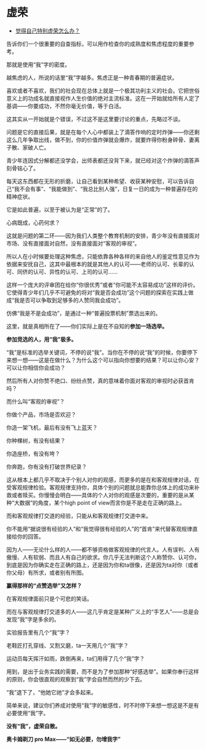 # 虚荣

- [觉得自己特别虚荣怎么办？](https://www.zhihu.com/question/66238921/answer/1666763899)


告诉你们一个很重要的自查指标，可以用作检查你的成熟度和焦虑程度的重要参考。

那就是使用“我”字的密度。

越焦虑的人，所说的话里“我”字越多。焦虑正是一种青春期的普遍症状。

喜欢或者不喜欢，我们的社会现在总体上就是一个极其功利主义的社会。它把世俗意义上的功成名就直接视作人生价值的绝对主流标准。这在一开始就给所有人定了基调——你要成功，不然你毫无价值，等于白活。

这其实从一开始就是个错误，不过这不是这里要讨论的重点，先略过不谈。

问题是它的直接后果，就是在每个人心中都装上了滴答作响的定时炸弹——你还剩这么几年争取出线，做不到，你的价值炸弹就会爆炸，就要炸得你粉身碎骨、妻离子散、家破人亡。

青少年连因式分解都还没学会，出师表都还没背下来，就已经对这个炸弹的滴答声刻骨铭心了。

每天这东西都在无形的折磨，让自己看到某种希望、收获某种安慰，可以告诉自己“我不会有事”、“我能做到”、“我总比别人强”，日复一日的成为一种普遍存在的精神症状。

它是如此普遍，以至于被认为是“正常”的了。

心病既成，心药何求？

这就是问题的第二环——因为我们人类整个教育机制的安排，青少年没有直接面对市场、没有直接面对自然，没有直接面对“客观的审视”。

所以人在小时候要处理这种焦虑，只能依靠各种各样的来自他人的鉴定性意见作为依据来安抚自己，这其中最根本的就是其他人的认可——老师的认可、长辈的认可、同侪的认可、异性的认可、上司的认可……

这样一个庞大的评审团在给你“你很优秀”或者“你可能不太容易成功”这样的评价。它使得青少年们几乎不可避免的将对“我是否会成功”这个问题的探索在实践上做成“我是否可以争取到足够多的人赞同我会成功”。

仿佛“我是不是会成功”，是通过一种“普遍投票机制”票选出来的。

这里，就是真相所在了——你们实际上是在不自知的**参加一场选举。**

**参加竞选的人，用“我”极多。**

“我”是标准的选举关键词，不停的说“我”。当你在不停的说“我”的时候，你要停下来想一想——这是在做什么？为什么这个可以指向你想要的结果？可以让你心安？可以让你相信你会成功？

然后所有人对你赞不绝口、纷纷点赞，真的意味着你面对客观的审视时必获首肯吗？

而什么叫“客观的审视”？

你做个产品，市场是否欢迎？

你造一架飞机，最后有没有飞上蓝天？

你种棵树，有没有结果？

你造座桥，有没有垮？

你奔跑，你有没有打破世界纪录？

这从根本上都几乎不取决于个别人对你的观感，而更多的是在和客观规律对话，在受客观规律检验。客观规律支持你，具体个别的问题就总能靠你总体上的成功来补救或者赎买。你慢慢会明白——具体的个人对你的观感是次要的，重要的是从某种“大数据”的角度，某个high point of view而言你是不是走在正确的路上。

而和客观规律打交道的经验，只能从和客观规律打交道中来。

你不能用“据说很有经验的人”和“我觉得很有经验的人”的“首肯”来代替客观规律直接给你的回答。

因为人——无论什么样的人——都不够资格做客观规律的代言人。人有误判、人有傲慢、人有软弱、而且人有自己的欲求。你几乎无法判断这个人称赞你、认可你，到底是因为你确实走在正确的路上，还是因为你和ta很像，还是因为ta对你（或者你父母）有所求，或者别有所图。

**赢得那样的“点赞选举”又怎样？**

在客观规律面前只是个可悲的笑话。

而在与客观规律打交道多的人——这几乎肯定是某种广义上的“手艺人”——总是会发现“我”字是多余的。

实验报告里有几个“我”字？

老鞋匠打孔穿线、又割又磨，ta一天用几个“我”字？

运动员每天挥汗如雨，跌倒再来，ta们用得了几个“我”字？

用到，是出于业务实践的需要，而不是为了参加那种“好感选举”。如果你奉行这样的原则，你会很直观的观察到“我”字会自然而然的少下去。

“我”退下了，“他她它祂”才会多起来。

简单来说，建议你们养成对使用“我”字的敏感性，时不时停下来想一想这是不是有必要使用“我”字。

**没有“我”，虚荣自散。**

**奥卡姆剃刀 pro Max——“如无必要，勿增我字”**